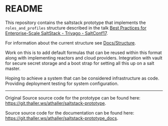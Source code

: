 # README

This repository contains the saltstack prototype that implements the
`roles_and_profiles` structure described in the talk [Best Practices for
Enterprise-Scale SaltStack - Trivago -
SaltConf17](https://www.youtube.com/watch?v=yWhvgLqgYR0).

For information about the current structure see
[Docs/Structure](/Docs/Structure.html).

Work on this is to add default formulas that can be reused within this format along with implementing reactors and cloud providers.
Integration with vault for secure secret storage and a boot strap for setting all this up on a salt master.

Hoping to achieve a system that can be considered infrastructure as code. Providing deployment testing for system configuration.

---

Original Source source code for the prototype can be found here:
<https://git.thaller.ws/athaller/saltstack-prototype>.

Source source code for the documentation can be found here:
<https://git.thaller.ws/athaller/saltstack-prototype_docs>.
